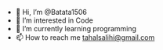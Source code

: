 - 👋 Hi, I’m @Batata1506
- 👀 I’m interested in Code
- 🌱 I’m currently learning programming
- 📫 How to reach me tahalsalihi@gmail.com

<!---
Batata1506/Batata1506 is a ✨ special ✨ repository because its `README.md` (this file) appears on your GitHub profile.
You can click the Preview link to take a look at your changes.
--->
